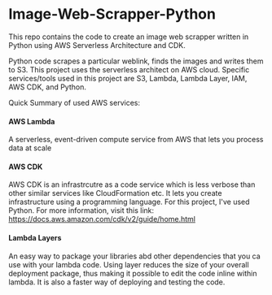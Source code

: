 # Image-Web-Scrapper-Python
This repo contains the code to create an image web scrapper written in Python using AWS Serverless Architecture and CDK.

Python code scrapes a particular weblink, finds the images and writes them to S3. This project uses the serverless architect on AWS cloud. Specific services/tools used in this project are S3, Lambda, Lambda Layer, IAM, AWS CDK, and Python.

Quick Summary of used AWS services:

#### AWS Lambda
A serverless, event-driven compute service from AWS that lets you process data at scale

#### AWS CDK
AWS CDK is an infrastrcutre as a code service which is less verbose than other similar services like CloudFormation etc. It lets you create infrastructure using a programming language. For this project, I've used Python. For more information, visit this link: https://docs.aws.amazon.com/cdk/v2/guide/home.html

#### Lambda Layers
An easy way to package your libraries abd other dependencies that you ca use with your lambda code. Using layer reduces the size of your overall deployment package, thus making it possible to edit the code inline within lambda. It is also a faster way of deploying and testing the code.

